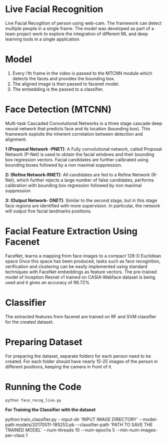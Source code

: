 # Live Facial Recognition

Live Facial Recogition of person using web-cam. The framework can detect multiple people in a single frame. The model was developed as part of a team project work to explore the integration of different ML and deep learning tools in a single application. 

# Model

1. Every i’th frame in the video is passed to the MTCNN module which detects the faces and provides the bounding box.
2. The aligned image is then passed to facenet model.
3. The embedding is the passed to a classifier.

# Face Detection (MTCNN)

Multi-task Cascaded Convolutional Networks is a three stage cascade deep neural network that predicts face and its location (bounding box).  This framework exploits the inherent correlation between detection and alignment.

**1 (Proposal Network -PNET)**: A Fully convolutional network, called Proposal Network (P-Net) is used to obtain the facial windows and their bounding box regression vectors. Facial candidates are further calibrated using bounding boxes followed by a non maximal suppression.

**2: (Refine Network-RNET)**: All candidates are fed to a Refine Network (R-Net), which further rejects a large number of false candidates, performs calibration with bounding box regression followed by non maximal suppression

**3: (Output Network- ONET)**: Similar to the second stage, but in this stage face regions are identified with more supervision. In particular, the network will output five facial landmarks positions.

# Facial Feature Extraction Using Facenet

FaceNet, learns a mapping from face images to a compact 128-D Euclidean space Once this space has been produced, tasks such as face recognition, verification and clustering can be easily implemented using standard techniques with FaceNet embeddings as feature vectors. 
The pre-trained model of Inception Resnet v1 trained on CASIA-Webface dataset is being used and it gives an accuracy of 98.72% 

# Classifier

The extracted features from facenet are trained on RF and SVM classifier for the created dataset.

# Preparing Dataset

For preparing the dataset, separate folders for each person need to be created. For each folder should have nearly 15-25 images of the person in different positions, keeping the camera in front of it.

# Running the Code

    python face_recog_live.py

**For Training the Classifier with the dataset**  
  
python train_classifier.py --input-dir 'INPUT IMAGE DIRECTORY' --model-path models/20170511-185253.pb --classifier-path 'PATH TO SAVE THE TRAINED MODEL' --num-threads 10 --num-epochs 5 --min-num-images-per-class 1
